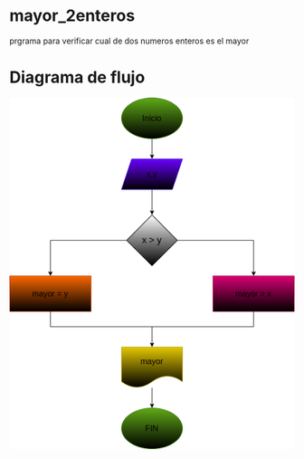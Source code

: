 # mayor_2enteros
prgrama para verificar cual de dos numeros enteros es el mayor

# Diagrama de flujo
![Diagrama de flujo](diagrama.png "diagrama de flujo")